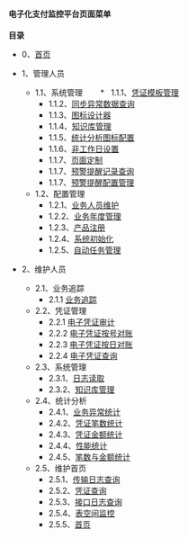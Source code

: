 #### 电子化支付监控平台页面菜单

**目录**

- 0、[首页](pci/登录页面/登录页面.png)
- 1、管理人员
    * 1.1、系统管理
        *   1.1.1、[凭证模板管理](pci/管理人员/系统管理/凭证模板管理/凭证模板管理.png)
        *   1.1.2、[同步异常数据查询](pci/管理人员/系统管理/同步异常数据查询/同步异常数据查询.png)
        *   1.1.3、[图标设计器](pci/管理人员/系统管理/图标设计器/图标设计器.png)
        *   1.1.4、[知识库管理](pci/管理人员/系统管理/知识库管理/知识库管理.png)
        *   1.1.5、[统计分析图标配置](pci/管理人员/系统管理/统计分析图标配置/统计分析图标配置.png)
        *   1.1.6、[非工作日设置](pci/管理人员/系统管理/非工作日设置/非工作日设置.png)
        *   1.1.7、[页面定制](pci/管理人员/系统管理/页面定制/页面定制.png)
        *   1.1.7、[预警提醒记录查询](pci/管理人员/系统管理/预警提醒记录查询/预警提醒记录查询.png)
        *   1.1.7、[预警提醒配置管理](pci/管理人员/系统管理/预警提醒记录查询/预警提醒记录查询.png)
    * 1.2、配置管理
        *   1.2.1、[业务人员维护](pci/管理人员/业务人员维护/业务人员维护.png)
        *   1.2.2、[业务年度管理](pci/管理人员/业务年度管理/业务年度管理.png)
        *   1.2.3、[产品注册](pci/管理人员/产品注册/产品注册.png)
        *   1.2.4、[系统初始化](pci/管理人员/系统初始化/系统初始化.png)
        *   1.2.5、[自动任务管理](pci/管理人员/自动任务管理/自动任务管理.png)
      
    
- 2、维护人员
    * 2.1、业务追踪
        *   2.1.1 [业务追踪]()
    * 2.2、凭证管理
        *   2.2.1 [电子凭证审计]()
        *   2.2.2 [电子凭证按号对账]()
        *   2.2.3 [电子凭证按日对账]()
        *   2.2.4 [电子凭证查询]()
    * 2.3、系统管理
        *   2.3.1、[日志读取]()
        *   2.3.2、[知识库管理]()
    * 2.4、统计分析
        *   2.4.1、[业务异常统计]()
        *   2.4.2、[凭证笔数统计]()
        *   2.4.3、[凭证金额统计]()
        *   2.4.4、[性能统计]()
        *   2.4.5、[笔数与金额统计]()
    * 2.5、维护首页
        *   2.5.1、[传输日志查询]()
        *   2.5.2、[凭证查询]()
        *   2.5.3、[接口日志查询]()
        *   2.5.4、[表空间监控]()
        *   2.5.5、[首页]()
